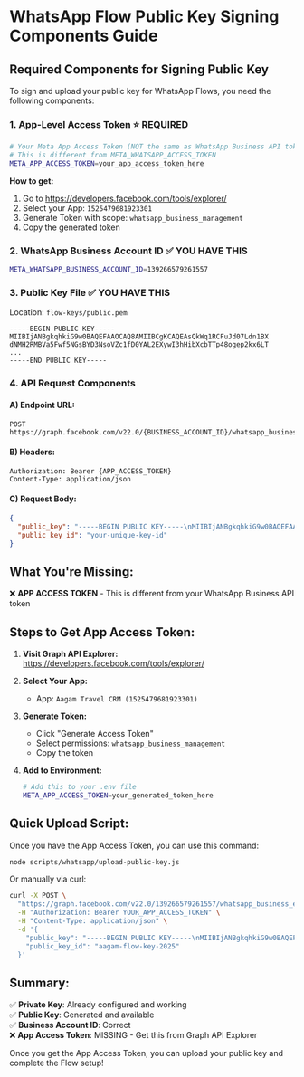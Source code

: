# WhatsApp Flow Public Key Signing Components Guide

## Required Components for Signing Public Key

To sign and upload your public key for WhatsApp Flows, you need the following components:

### 1. **App-Level Access Token** ⭐ REQUIRED
```bash
# Your Meta App Access Token (NOT the same as WhatsApp Business API token)
# This is different from META_WHATSAPP_ACCESS_TOKEN
META_APP_ACCESS_TOKEN=your_app_access_token_here
```

**How to get:**
1. Go to https://developers.facebook.com/tools/explorer/
2. Select your App: `1525479681923301`
3. Generate Token with scope: `whatsapp_business_management`
4. Copy the generated token

### 2. **WhatsApp Business Account ID** ✅ YOU HAVE THIS
```bash
META_WHATSAPP_BUSINESS_ACCOUNT_ID=139266579261557
```

### 3. **Public Key File** ✅ YOU HAVE THIS
Location: `flow-keys/public.pem`
```
-----BEGIN PUBLIC KEY-----
MIIBIjANBgkqhkiG9w0BAQEFAAOCAQ8AMIIBCgKCAQEAsQkWq1RCFuJd07Ldn1BX
dNMH2RMBVa5Fwf5NGsBYD3NsoVZc1fD0YAL2EXywI3hHibXcbTTp48ogep2kx6LT
...
-----END PUBLIC KEY-----
```

### 4. **API Request Components**

#### A) Endpoint URL:
```
POST https://graph.facebook.com/v22.0/{BUSINESS_ACCOUNT_ID}/whatsapp_business_encryption
```

#### B) Headers:
```
Authorization: Bearer {APP_ACCESS_TOKEN}
Content-Type: application/json
```

#### C) Request Body:
```json
{
  "public_key": "-----BEGIN PUBLIC KEY-----\nMIIBIjANBgkqhkiG9w0BAQEFAAOCAQ8AMIIBCgKCAQEAsQkWq1RCFuJd07Ldn1BX\n...\n-----END PUBLIC KEY-----",
  "public_key_id": "your-unique-key-id"
}
```

## What You're Missing:

❌ **APP ACCESS TOKEN** - This is different from your WhatsApp Business API token

## Steps to Get App Access Token:

1. **Visit Graph API Explorer:**
   https://developers.facebook.com/tools/explorer/

2. **Select Your App:**
   - App: `Aagam Travel CRM (1525479681923301)`

3. **Generate Token:**
   - Click "Generate Access Token"
   - Select permissions: `whatsapp_business_management`
   - Copy the token

4. **Add to Environment:**
   ```bash
   # Add this to your .env file
   META_APP_ACCESS_TOKEN=your_generated_token_here
   ```

## Quick Upload Script:

Once you have the App Access Token, you can use this command:

```bash
node scripts/whatsapp/upload-public-key.js
```

Or manually via curl:
```bash
curl -X POST \
  "https://graph.facebook.com/v22.0/139266579261557/whatsapp_business_encryption" \
  -H "Authorization: Bearer YOUR_APP_ACCESS_TOKEN" \
  -H "Content-Type: application/json" \
  -d '{
    "public_key": "-----BEGIN PUBLIC KEY-----\nMIIBIjANBgkqhkiG9w0BAQEFAAOCAQ8AMIIBCgKCAQEAsQkWq1RCFuJd07Ldn1BX\ndNMH2RMBVa5Fwf5NGsBYD3NsoVZc1fD0YAL2EXywI3hHibXcbTTp48ogep2kx6LT\nvDPTKLiceVz0rp+5dAZWmiwHw6k7fFN5CVSO4LLOwOUTpFmFR8Zifyq/VJ/Mi53i\ntJEqY23dTDk2w8ydF/QXSCHoJy4GXHVqLzICX3/q8gFjCSrtAFgALZ0Iw7W9HolF\n6w/F/OvkN39XPYGd033WLDwmQxiURd9JsEDf3hduKqYfzGa1csOIZ40I7Cak4sLa\ntRgyzIjAUDphf+SDGjNzCMb/Y9YQbpIbPf0Ohz1DMk5ohqN6Nm2OGihx15mBV73H\naQIDAQAB\n-----END PUBLIC KEY-----",
    "public_key_id": "aagam-flow-key-2025"
  }'
```

## Summary:

✅ **Private Key**: Already configured and working  
✅ **Public Key**: Generated and available  
✅ **Business Account ID**: Correct  
❌ **App Access Token**: MISSING - Get this from Graph API Explorer  

Once you get the App Access Token, you can upload your public key and complete the Flow setup!